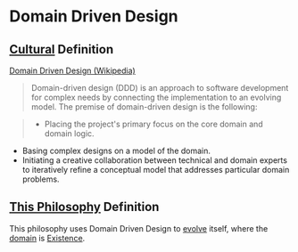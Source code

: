 # Domain Driven Design

## [Cultural](./culture.md) Definition

<a href="http://en.wikipedia.org/wiki/Domain-driven_design" target="_blank">Domain Driven Design (Wikipedia)</a>

> Domain-driven design (DDD) is an approach to software development for complex needs by connecting the implementation to an evolving model. The premise of domain-driven design is the following:

> * Placing the project's primary focus on the core domain and domain logic.
  * Basing complex designs on a model of the domain.
  * Initiating a creative collaboration between technical and domain experts to iteratively refine a conceptual model that addresses particular domain problems.

## [This Philosophy](./this-philosophy.md) Definition

This philosophy uses Domain Driven Design to [evolve](./evolution.md) itself, where the [domain](./domain.md) is [Existence](./existence.md).
